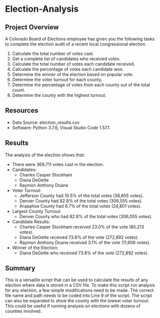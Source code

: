 # Election-Analysis

## Project Overview

A Colorado Board of Elections employee has given you the following tasks to complete the election audit of a recent local congressional election. 

1. Calculate the total number of votes cast.
2. Get a complete list of candidates who received votes.
3. Calculate the total number of votes each candidate received.
4. Calculate the percentage of votes each candidate won.
5. Determine the winner of the election based on popular vote.
6. Determine the voter turnout for each county.
7. Determine the percentage of votes from each county out of the total count.
8. Determine the county with the highest turnout.

## Resources

- Data Source: election_results.csv
- Software: Python 3.7.6, Visual Studio Code 1.57.1

## Results

The analysis of the election shows that:
- There were 369,711 votes cast in the election.
- Candidates:
  - Charles Casper Stockham
  - Diana DeGette
  - Raymon Anthony Doane
- Voter Turnout:
  - Jefferson County had 10.5% of the total votes (38,855 votes).
  - Denver County had 82.8% of the total votes (306,055 votes).
  - Arapahoe County had 6.7% of the total votes (24,801 votes).
- Largest County Turnout:
  - Denver County who had 82.8% of the total votes (306,055 votes).
- Candidate Results:
  - Charles Casper Stockham received 23.0% of the vote (85,213 votes).
  - Diana DeGette received 73.8% of the vote (272,892 votes).
  - Raymon Anthony Doane received 3.1% of the vote (11,606 votes).
- Winner of the Election: 
  - Diana DeGette who received 73.8% of the vote (272,892 votes).

## Summary

This is a versatile script that can be used to calculate the results of any election where data is stored in a CSV file. To make this script run analysis for any election, a few simple modifications need to be made. The correct file name and path needs to be coded into Line 9 of the script. The script can also be expanded to show the county with the lowest voter turnout. This could be useful if running analysis on elections with dozens of counties involved.
